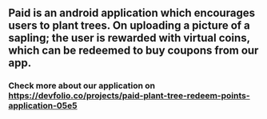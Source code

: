 ## Paid is an android application which encourages users to plant trees. On uploading a picture of a sapling; the user is rewarded with virtual coins, which can be redeemed to buy coupons from our app.

### Check more about our application on https://devfolio.co/projects/paid-plant-tree-redeem-points-application-05e5
